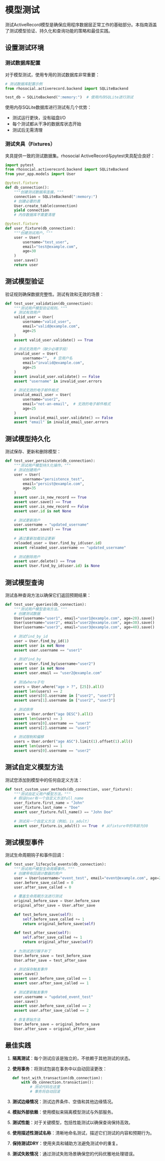 # 模型测试

测试ActiveRecord模型是确保应用程序数据层正常工作的基础部分。本指南涵盖了测试模型验证、持久化和查询功能的策略和最佳实践。

## 设置测试环境

### 测试数据库配置

对于模型测试，使用专用的测试数据库非常重要：

```python
# 测试数据库配置示例
from rhosocial.activerecord.backend import SQLiteBackend

test_db = SQLiteBackend(":memory:")  # 使用内存SQLite进行测试
```

使用内存SQLite数据库进行测试有几个优势：
- 测试运行更快，没有磁盘I/O
- 每个测试都从干净的数据库状态开始
- 测试后无需清理

### 测试夹具（Fixtures）

夹具提供一致的测试数据集。rhosocial ActiveRecord与pytest夹具配合良好：

```python
import pytest
from rhosocial.activerecord.backend import SQLiteBackend
from your_app.models import User

@pytest.fixture
def db_connection():
    """创建测试数据库连接。"""
    connection = SQLiteBackend(":memory:")
    # 创建必要的表
    User.create_table(connection)
    yield connection
    # 内存数据库不需要清理

@pytest.fixture
def user_fixture(db_connection):
    """创建测试用户。"""
    user = User(
        username="test_user",
        email="test@example.com",
        age=30
    )
    user.save()
    return user
```

## 测试模型验证

验证规则确保数据完整性。测试有效和无效的场景：

```python
def test_user_validation(db_connection):
    """测试用户模型验证规则。"""
    # 测试有效用户
    valid_user = User(
        username="valid_user",
        email="valid@example.com",
        age=25
    )
    assert valid_user.validate() == True
    
    # 测试无效用户（缺少必填字段）
    invalid_user = User(
        username="",  # 空用户名
        email="invalid@example.com",
        age=25
    )
    assert invalid_user.validate() == False
    assert "username" in invalid_user.errors
    
    # 测试无效的电子邮件格式
    invalid_email_user = User(
        username="user2",
        email="not-an-email",  # 无效的电子邮件格式
        age=25
    )
    assert invalid_email_user.validate() == False
    assert "email" in invalid_email_user.errors
```

## 测试模型持久化

测试保存、更新和删除模型：

```python
def test_user_persistence(db_connection):
    """测试用户模型持久化操作。"""
    # 测试创建用户
    user = User(
        username="persistence_test",
        email="persist@example.com",
        age=35
    )
    assert user.is_new_record == True
    assert user.save() == True
    assert user.is_new_record == False
    assert user.id is not None
    
    # 测试更新用户
    user.username = "updated_username"
    assert user.save() == True
    
    # 通过重新加载验证更新
    reloaded_user = User.find_by_id(user.id)
    assert reloaded_user.username == "updated_username"
    
    # 测试删除用户
    assert user.delete() == True
    assert User.find_by_id(user.id) is None
```

## 测试模型查询

测试各种查询方法以确保它们返回预期结果：

```python
def test_user_queries(db_connection):
    """测试用户模型查询方法。"""
    # 创建测试数据
    User(username="user1", email="user1@example.com", age=20).save()
    User(username="user2", email="user2@example.com", age=30).save()
    User(username="user3", email="user3@example.com", age=40).save()
    
    # 测试find_by_id
    user = User.find_by_id(1)
    assert user is not None
    assert user.username == "user1"
    
    # 测试find_by
    user = User.find_by(username="user2")
    assert user is not None
    assert user.email == "user2@example.com"
    
    # 测试where子句
    users = User.where("age > ?", [25]).all()
    assert len(users) == 2
    assert users[0].username in ["user2", "user3"]
    assert users[1].username in ["user2", "user3"]
    
    # 测试排序
    users = User.order("age DESC").all()
    assert len(users) == 3
    assert users[0].username == "user3"
    assert users[2].username == "user1"
    
    # 测试限制和偏移
    users = User.order("age ASC").limit(1).offset(1).all()
    assert len(users) == 1
    assert users[0].username == "user2"
```

## 测试自定义模型方法

测试您添加到模型中的任何自定义方法：

```python
def test_custom_user_methods(db_connection, user_fixture):
    """测试自定义用户模型方法。"""
    # 假设User有一个自定义方法full_name
    user_fixture.first_name = "John"
    user_fixture.last_name = "Doe"
    assert user_fixture.full_name() == "John Doe"
    
    # 测试另一个自定义方法（例如，is_adult）
    assert user_fixture.is_adult() == True  # 从fixture中的年龄为30
```

## 测试模型事件

测试生命周期钩子和事件回调：

```python
def test_user_lifecycle_events(db_connection):
    """测试用户模型生命周期事件。"""
    # 创建带有回调计数器的用户
    user = User(username="event_test", email="event@example.com", age=25)
    user.before_save_called = 0
    user.after_save_called = 0
    
    # 覆盖生命周期方法进行测试
    original_before_save = User.before_save
    original_after_save = User.after_save
    
    def test_before_save(self):
        self.before_save_called += 1
        return original_before_save(self)
        
    def test_after_save(self):
        self.after_save_called += 1
        return original_after_save(self)
    
    # 为测试进行猴子补丁
    User.before_save = test_before_save
    User.after_save = test_after_save
    
    # 测试保存触发事件
    user.save()
    assert user.before_save_called == 1
    assert user.after_save_called == 1
    
    # 测试更新触发事件
    user.username = "updated_event_test"
    user.save()
    assert user.before_save_called == 2
    assert user.after_save_called == 2
    
    # 恢复原始方法
    User.before_save = original_before_save
    User.after_save = original_after_save
```

## 最佳实践

1. **隔离测试**：每个测试应该是独立的，不依赖于其他测试的状态。

2. **使用事务**：将测试包装在事务中以自动回滚更改：
   ```python
   def test_with_transaction(db_connection):
       with db_connection.transaction():
           # 测试代码在这里
           # 事务将自动回滚
   ```

3. **测试边缘情况**：测试边界条件、空值和其他边缘情况。

4. **模拟外部依赖**：使用模拟来隔离模型测试与外部服务。

5. **测试性能**：对于关键模型，包括性能测试以确保查询保持高效。

6. **使用描述性测试名称**：清晰地命名测试，描述它们测试的内容和预期行为。

7. **保持测试DRY**：使用夹具和辅助方法避免测试中的重复。

8. **测试失败情况**：通过测试失败场景确保您的代码优雅地处理错误。